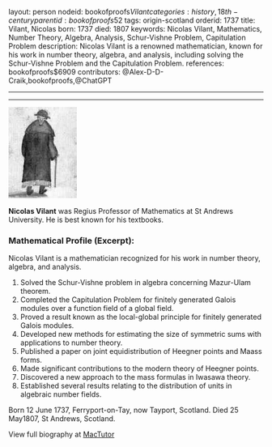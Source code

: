 layout: person
nodeid: bookofproofs$Vilant
categories: history,18th-century
parentid: bookofproofs$52
tags: origin-scotland
orderid: 1737
title: Vilant, Nicolas
born: 1737
died: 1807
keywords: Nicolas Vilant, Mathematics, Number Theory, Algebra, Analysis, Schur-Vishne Problem, Capitulation Problem
description: Nicolas Vilant is a renowned mathematician, known for his work in number theory, algebra, and analysis, including solving the Schur-Vishne Problem and the Capitulation Problem.
references: bookofproofs$6909
contributors: @Alex-D-D-Craik,bookofproofs,@ChatGPT

---



---

![Vilant.jpg](https://github.com/bookofproofs/bookofproofs.github.io/blob/main/_sources/_assets/images/portraits/Vilant.jpg?raw=true)

**Nicolas Vilant** was Regius Professor of Mathematics at St Andrews University. He is best known for his textbooks.

### Mathematical Profile (Excerpt):
Nicolas Vilant is a mathematician recognized for his work in number theory, algebra, and analysis.

1. Solved the Schur-Vishne problem in algebra concerning Mazur-Ulam theorem.
2. Completed the Capitulation Problem for finitely generated Galois modules over a function field of a global field. 
3. Proved a result known as the local-global principle for finitely generated Galois modules.
4. Developed new methods for estimating the size of symmetric sums with applications to number theory.
5. Published a paper on joint equidistribution of Heegner points and Maass forms. 
6. Made significant contributions to the modern theory of Heegner points. 
7. Discovered a new approach to the mass formulas in Iwasawa theory. 
8. Established several results relating to the distribution of units in algebraic number fields.

Born 12 June 1737, Ferryport-on-Tay, now Tayport, Scotland. Died 25 May1807, St Andrews, Scotland.

View full biography at [MacTutor](https://mathshistory.st-andrews.ac.uk/Biographies/Vilant/)
